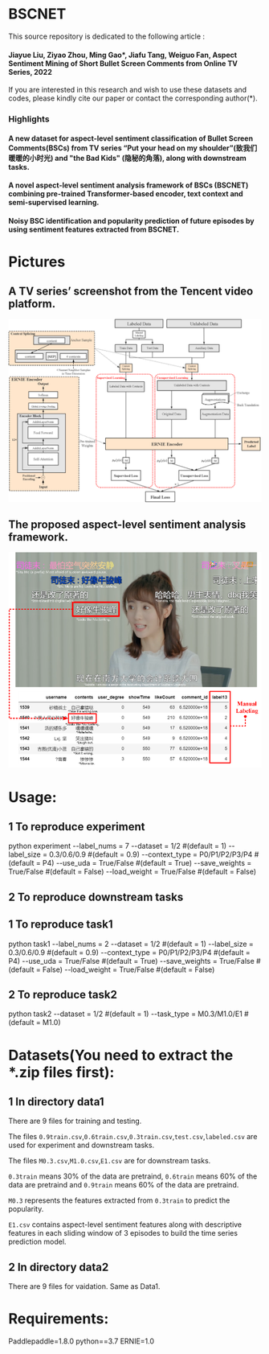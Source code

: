 # BSCNET
This source repository is dedicated to the following article : 
#### Jiayue Liu, Ziyao Zhou, Ming Gao*, Jiafu Tang, Weiguo Fan, Aspect Sentiment Mining of Short Bullet Screen Comments from Online TV Series, 2022 
If you are interested in this research and wish to use these datasets and codes, please kindly cite our paper or contact the corresponding author(*).

### Highlights
#### A new dataset for aspect-level sentiment classification of  Bullet Screen Comments(BSCs) from TV series “Put your head on my shoulder”(致我们暖暖的小时光) and "the Bad Kids" (隐秘的角落), along with downstream tasks.
#### A novel aspect-level sentiment analysis framework of BSCs (BSCNET) combining pre-trained Transformer-based encoder, text context and semi-supervised learning.
#### Noisy BSC identification and popularity prediction of future episodes by using sentiment features extracted from BSCNET.

# Pictures
## A TV series’ screenshot from the Tencent video platform.
![A TV series’ screenshot from the Tencent video platform.](https://github.com/cloudworkflow/BSCNET/blob/main/img/p3.png)

## The proposed aspect-level sentiment analysis framework.
![The proposed aspect-level sentiment analysis framework.](https://github.com/cloudworkflow/BSCNET/blob/main/img/p4.png)
# Usage:
## 1 To reproduce experiment 
python experiment --label_nums = 7 --dataset =  1/2 #(default = 1) --label_size =  0.3/0.6/0.9 #(default = 0.9) --context_type =  P0/P1/P2/P3/P4 #(default = P4) --use_uda = True/False #(default = True) --save_weights = True/False #(default = False) --load_weight = True/False #(default = False)
## 2 To reproduce downstream tasks
## 1 To reproduce task1
python task1 --label_nums = 2 --dataset =  1/2 #(default = 1) --label_size =  0.3/0.6/0.9 #(default = 0.9) --context_type =  P0/P1/P2/P3/P4 #(default = P4) --use_uda = True/False #(default = True) --save_weights = True/False #(default = False) --load_weight = True/False #(default = False)
## 2 To reproduce task2
python task2 --dataset = 1/2 #(default = 1) --task_type =  M0.3/M1.0/E1 #(default = M1.0)

# Datasets(You need to extract the *.zip files first):
## 1 In directory data1
There are 9 files for training and testing.

The files `0.9train.csv`,`0.6train.csv`,`0.3train.csv`,`test.csv`,`labeled.csv` are used for experiment and downstream tasks.

The files `M0.3.csv`,`M1.0.csv`,`E1.csv` are for downstream tasks.

`0.3train` means 30% of the data are pretraind, `0.6train` means 60% of the data are pretraind and `0.9train` means 60% of the data are pretraind.

`M0.3` represents the features extracted from `0.3train` to predict the popularity.

`E1.csv` contains aspect-level sentiment features along with descriptive features in each sliding window of 3 episodes to build the time series prediction model.


## 2 In directory data2
There are 9 files for vaidation. Same as Data1.

# Requirements:
Paddlepaddle=1.8.0
python==3.7
ERNIE=1.0
